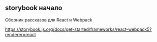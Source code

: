
## storybook начало

Сборник рассказов для React и Webpack

https://storybook.js.org/docs/get-started/frameworks/react-webpack5?renderer=react

